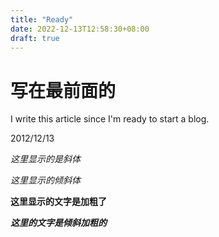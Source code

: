 ```yaml
---
title: "Ready"
date: 2022-12-13T12:58:30+08:00
draft: true
---
```


# 写在最前面的

I write this article since I'm ready to start a blog.

2012/12/13

*这里显示的是斜体*

_这里显示的倾斜体_

**这里显示的文字是加粗了**

***这里的文字是倾斜加粗的***